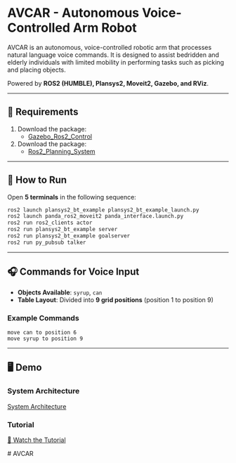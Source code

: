 # AVCAR - Autonomous Voice-Controlled Arm Robot  
AVCAR is an autonomous, voice-controlled robotic arm that processes natural language voice commands. It is designed to assist bedridden and elderly individuals with limited mobility in performing tasks such as picking and placing objects.  

Powered by **ROS2 (HUMBLE), Plansys2, Moveit2, Gazebo, and RViz**.  

---

## 📌 Requirements  
1. Download the package:  
   - [Gazebo_Ros2_Control](https://github.com/ros-controls/gazebo_ros2_control/blob/master/doc/index.rst)  
2. Download the package:  
   - [Ros2_Planning_System](https://github.com/PlanSys2/ros2_planning_system.git)  

---

## 🚀 How to Run  

Open **5 terminals** in the following sequence:

```bash
ros2 launch plansys2_bt_example plansys2_bt_example_launch.py
ros2 launch panda_ros2_moveit2 panda_interface.launch.py
ros2 run ros2_clients actor
ros2 run plansys2_bt_example server
ros2 run plansys2_bt_example goalserver
ros2 run py_pubsub talker
```

---

## 🎧 Commands for Voice Input  
- **Objects Available**: `syrup`, `can`  
- **Table Layout**: Divided into **9 grid positions** (position 1 to position 9)  

### **Example Commands**
```text
move can to position 6
move syrup to position 9
```

---

## 🖥️ Demo  
### System Architecture  
[System Architecture](https://github.com/chytra3/AVCAR-Autonomous-Voice-Controlled-Arm-Robot/blob/240a9fffa0d8bc5b1ae1c5f4ef2e63e2bff4b3e1/System_Architecture.png)  

### Tutorial  
[🎥 Watch the Tutorial](https://github.com/user-attachments/assets/e25855a5-3065-4b58-9640-da1dd22175ec)




#   A V C A R 
 
 
